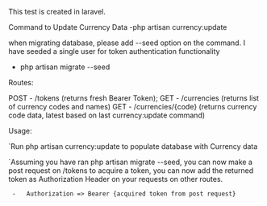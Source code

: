 This test is created in laravel.

Command to Update Currency Data
 -php artisan currency:update

when migrating database, please add --seed option on the command. I have seeded a single user for token authentication functionality
 - php artisan migrate --seed

Routes:

POST - /tokens 
  (returns fresh Bearer Token);
GET - /currencies
  (returns list of currency codes and names)
GET - /currencies/{code}
  (returns currency code data, latest based on last currency:update command)



Usage:

`Run php artisan currency:update to populate database with Currency data

`Assuming you have ran php artisan migrate --seed, you can now make a post request on /tokens to acquire a token, you can now add the returned token as Authorization Header on your requests on other routes.

     -   Authorization => Bearer {acquired token from post request}